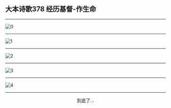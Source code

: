 
## 大本诗歌378 经历基督-作生命
        
<div id="aplayer0"></div>

---

<img alt="0" data-original="/data/d0378/0.png">

---

<img alt="1" data-original="/data/d0378/1.png">

---

<img alt="2" data-original="/data/d0378/2.png">

---

<img alt="3" data-original="/data/d0378/3.png">

---

<img alt="4" data-original="/data/d0378/4.png">

---

<p style="text-align: center">到底了...</p>

<script src="/js/dist-view.js"></script>

<script>
MAIN.id = 'd0378';
        
const ap0 = new APlayer({
    container: document.getElementById('aplayer0'),
    volume: 1,
    loop: 'none',
    preload: 'none',
    audio: [{
        name: '大本诗歌378.mp3',
        artist: '大本诗歌',
        url: 'https://res.wx.qq.com/voice/getvoice?mediaid=MzI0NTk3MDM5M18yMjQ3NDkyMTc3',
        cover: '/favicon'
    }]
});
</script>
